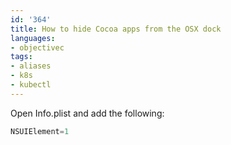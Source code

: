 ```yaml
---
id: '364'
title: How to hide Cocoa apps from the OSX dock
languages:
- objectivec
tags:
- aliases
- k8s
- kubectl
---
```

Open Info.plist and add the following:


```objectivec
NSUIElement=1
```
    

